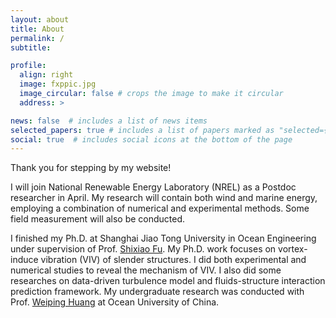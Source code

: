 ```yaml
---
layout: about
title: About
permalink: /
subtitle: 

profile:
  align: right
  image: fxppic.jpg
  image_circular: false # crops the image to make it circular
  address: >

news: false  # includes a list of news items
selected_papers: true # includes a list of papers marked as "selected={true}"
social: true  # includes social icons at the bottom of the page
---
```


Thank you for stepping by my website!

I will join National Renewable Energy Laboratory (NREL) as a Postdoc researcher in April. My research will contain both wind and marine energy, employing a combination of numerical and experimental methods. Some field measurement will also be conducted.

I finished my Ph.D. at Shanghai Jiao Tong University in Ocean Engineering under supervision of Prof. [Shixiao Fu](https://scholar.google.com/citations?user=ROYLltsAAAAJ&hl=zh-CN&oi=ao). My Ph.D. work focuses on vortex-induce vibration (VIV) of slender structures. I did both experimental and numerical studies to reveal the mechanism of VIV. I also did some researches on data-driven turbulence model and fluids-structure interaction prediction framework. My undergraduate research was conducted with Prof. [Weiping Huang](https://www.researchgate.net/profile/Weiping-Huang) at Ocean University of China.
